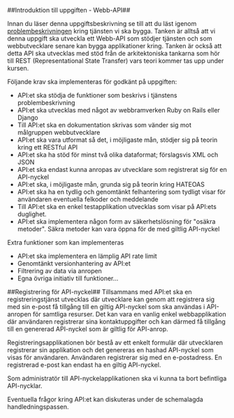 ##Introduktion till uppgiften - Webb-API##

Innan du läser denna uppgiftsbeskrivning se till att du läst igenom [problembeskrivningen](https://coursepress.lnu.se/kurs/webbramverk/tjansten-toerh/) kring tjänsten vi ska bygga.
Tanken är alltså att vi denna uppgift ska utveckla ett Webb-API som stödjer tjänsten och som webbutvecklare senare kan bygga applikationer kring. Tanken är också att detta API ska utvecklas med stöd från de arkitektoniska tankarna som hör till REST (Representational State Transfer) vars teori kommer tas upp under kursen.

Följande krav ska implementeras för godkänt på uppgiften:

* API:et ska stödja de funktioner som beskrivs i tjänstens problembeskrivning
* API:et ska utvecklas med något av webbramverken Ruby on Rails eller Django
* Till API:et ska en dokumentation skrivas som vänder sig mot målgruppen webbutvecklare
* API:et ska vara utformat så det, i möjligaste mån, stödjer sig på teorin kring ett RESTful API
* API:et ska ha stöd för minst två olika dataformat; förslagsvis XML och JSON
* API:et ska endast kunna anropas av utvecklare som registrerat sig för en API-nyckel
* API:et ska, i möjligaste mån, grunda sig på teorin kring HATEOAS
* API:et ska ha en tydlig och genomtänkt felhantering som tydligt visar för användaren eventuella felkoder och meddelande
* Till API:et ska en enkel testapplikation utvecklas som visar på API:ets duglighet.
* API:et ska implementera någon form av säkerhetslösning för "osäkra metoder". Säkra metoder kan vara öppna för de med giltlig API-nyckel


Extra funktioner som kan implementeras 

* API:et ska implementera en lämplig API rate limit  
* Genomtänkt versionhantering av API:et
* Filtrering av data via anropen
* Egna övriga initiativ till funktioner...

##Registrering för API-nyckel##
Tillsammans med API:et ska en registreringstjänst utvecklas där utvecklare kan genom att registrera sig med sin e-post få tillgång till en giltig API-nyckel som ska användas i API-anropen för samtliga resurser. Det kan vara en vanlig enkel webbapplikation där användaren registrerar sina kontaktuppgifter och kan därmed få tillgång till en genererad API-nyckel som är giltlig för API-anrop. 

Registreringsapplikationen bör bestå av ett enkelt formulär där utvecklaren registrerar sin applikation och det genereras en hashad API-nyckel som visas för användaren. Användaren registrerar sig med en e-postadress. En registrerad e-post kan endast ha en giltig API-nyckel.

Som administratör till API-nyckelapplikationen ska vi kunna ta bort befintliga API-nycklar.

Eventuella frågor kring API:et kan diskuteras under de schemalagda handledningspassen.